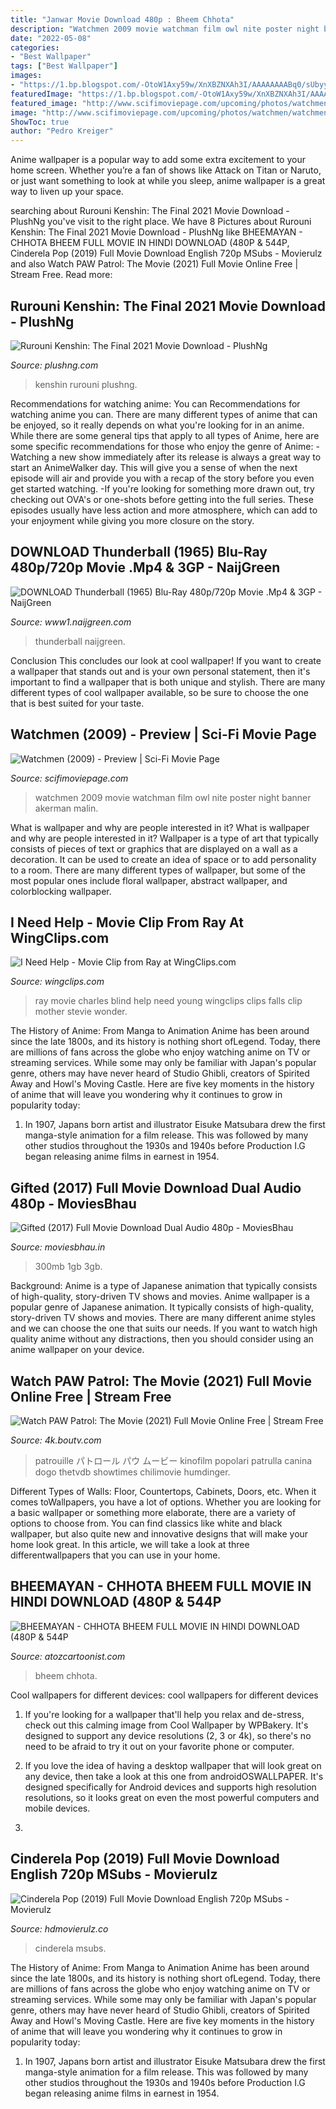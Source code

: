 ```yaml
---
title: "Janwar Movie Download 480p : Bheem Chhota"
description: "Watchmen 2009 movie watchman film owl nite poster night banner akerman malin"
date: "2022-05-08"
categories:
- "Best Wallpaper"
tags: ["Best Wallpaper"]
images:
- "https://1.bp.blogspot.com/-OtoW1Axy59w/XnXBZNXAh3I/AAAAAAAABq0/sUbyyj3qq7EyEQo8OHi79Z7_9PJaL9EkgCLcBGAsYHQ/w1200-h630-p-k-no-nu/20200321_113109.jpg"
featuredImage: "https://1.bp.blogspot.com/-OtoW1Axy59w/XnXBZNXAh3I/AAAAAAAABq0/sUbyyj3qq7EyEQo8OHi79Z7_9PJaL9EkgCLcBGAsYHQ/w1200-h630-p-k-no-nu/20200321_113109.jpg"
featured_image: "http://www.scifimoviepage.com/upcoming/photos/watchmen/watchmen-newposter7.jpg"
image: "http://www.scifimoviepage.com/upcoming/photos/watchmen/watchmen-newposter7.jpg"
ShowToc: true
author: "Pedro Kreiger"
---
```



Anime wallpaper is a popular way to add some extra excitement to your home screen. Whether you’re a fan of shows like Attack on Titan or Naruto, or just want something to look at while you sleep, anime wallpaper is a great way to liven up your space.

	

		
searching about Rurouni Kenshin: The Final 2021 Movie Download - PlushNg you've visit to the right place. We have 8 Pictures about Rurouni Kenshin: The Final 2021 Movie Download - PlushNg like BHEEMAYAN - CHHOTA BHEEM FULL MOVIE IN HINDI DOWNLOAD (480P &amp; 544P, Cinderela Pop (2019) Full Movie Download English 720p MSubs - Movierulz and also Watch PAW Patrol: The Movie (2021) Full Movie Online Free | Stream Free. Read more:
		
    
## Rurouni Kenshin: The Final 2021 Movie Download - PlushNg

<img loading=lazy src="https://plushng.com/wp-content/uploads/2021/06/Rurouni-Kenshin-The-Final-movie-download.jpg" onerror="this.onerror=null;this.src='https://tse3.mm.bing.net/th?id=OIP.2yMnXM2SNDU96H613MuDSAHaLH&amp;pid=15.1';" alt="Rurouni Kenshin: The Final 2021 Movie Download - PlushNg">

_Source: plushng.com_

>kenshin rurouni plushng. 

	

Recommendations for watching anime: You can
Recommendations for watching anime you can. There are many different types of anime that can be enjoyed, so it really depends on what you're looking for in an anime. While there are some general tips that apply to all types of Anime, here are some specific recommendations for those who enjoy the genre of Anime: 
-Watching a new show immediately after its release is always a great way to start an AnimeWalker day. This will give you a sense of when the next episode will air and provide you with a recap of the story before you even get started watching. 
-If you're looking for something more drawn out, try checking out OVA's or one-shots before getting into the full series. These episodes usually have less action and more atmosphere, which can add to your enjoyment while giving you more closure on the story.

    
## DOWNLOAD Thunderball (1965) Blu-Ray 480p/720p Movie .Mp4 &amp; 3GP - NaijGreen

<img loading=lazy src="https://www1.naijgreen.com/wp-content/uploads/2020/04/Thunderball-1965-Blu-Ray-480p720p-Movie.jpg" onerror="this.onerror=null;this.src='https://tse1.mm.bing.net/th?id=OIP.krGwlJqY2v7sPnrvIW3jYwAAAA&amp;pid=15.1';" alt="DOWNLOAD Thunderball (1965) Blu-Ray 480p/720p Movie .Mp4 &amp; 3GP - NaijGreen">

_Source: www1.naijgreen.com_

>thunderball naijgreen. 

	

Conclusion
This concludes our look at cool wallpaper! If you want to create a wallpaper that stands out and is your own personal statement, then it's important to find a wallpaper that is both unique and stylish. There are many different types of cool wallpaper available, so be sure to choose the one that is best suited for your taste.

    
## Watchmen (2009) - Preview | Sci-Fi Movie Page

<img loading=lazy src="http://www.scifimoviepage.com/upcoming/photos/watchmen/watchmen-newposter7.jpg" onerror="this.onerror=null;this.src='https://tse2.mm.bing.net/th?id=OIP.dQ5w6fvJa8TTsH9l3xb_SQHaLd&amp;pid=15.1';" alt="Watchmen (2009) - Preview | Sci-Fi Movie Page">

_Source: scifimoviepage.com_

>watchmen 2009 movie watchman film owl nite poster night banner akerman malin. 

	

What is wallpaper and why are people interested in it?
What is wallpaper and why are people interested in it?
Wallpaper is a type of art that typically consists of pieces of text or graphics that are displayed on a wall as a decoration. It can be used to create an idea of space or to add personality to a room. There are many different types of wallpaper, but some of the most popular ones include floral wallpaper, abstract wallpaper, and colorblocking wallpaper.

    
## I Need Help - Movie Clip From Ray At WingClips.com

<img loading=lazy src="http://www.wingclips.com/system/movie-clips/ray/i-need-help/images/ray-movie-clip-screenshot-i-need-help_large.jpg" onerror="this.onerror=null;this.src='https://tse3.mm.bing.net/th?id=OIP.AzJHZnVdZeP88ZzhAPOQhwHaEK&amp;pid=15.1';" alt="I Need Help - Movie Clip from Ray at WingClips.com">

_Source: wingclips.com_

>ray movie charles blind help need young wingclips clips falls clip mother stevie wonder. 

	

The History of Anime: From Manga to Animation
Anime has been around since the late 1800s, and its history is nothing short ofLegend. Today, there are millions of fans across the globe who enjoy watching anime on TV or streaming services. While some may only be familiar with Japan's popular genre, others may have never heard of Studio Ghibli, creators of Spirited Away and Howl's Moving Castle. Here are five key moments in the history of anime that will leave you wondering why it continues to grow in popularity today:
1) In 1907, Japans born artist and illustrator Eisuke Matsubara drew the first manga-style animation for a film release. This was followed by many other studios throughout the 1930s and 1940s before Production I.G began releasing anime films in earnest in 1954.

    
## Gifted (2017) Full Movie Download Dual Audio 480p - MoviesBhau

<img loading=lazy src="https://i.imgur.com/lnenXFp.png" onerror="this.onerror=null;this.src='https://tse2.mm.bing.net/th?id=OIP.Y4fjhgU2w2BbBpN7DzLdZAHaDF&amp;pid=15.1';" alt="Gifted (2017) Full Movie Download Dual Audio 480p - MoviesBhau">

_Source: moviesbhau.in_

>300mb 1gb 3gb. 

	

Background: Anime is a type of Japanese animation that typically consists of high-quality, story-driven TV shows and movies.
Anime wallpaper is a popular genre of Japanese animation. It typically consists of high-quality, story-driven TV shows and movies. There are many different anime styles and we can choose the one that suits our needs. If you want to watch high quality anime without any distractions, then you should consider using an anime wallpaper on your device.

    
## Watch PAW Patrol: The Movie (2021) Full Movie Online Free | Stream Free

<img loading=lazy src="https://image.tmdb.org/t/p/original/pclOAmjbK7lzMUX06kL86L3NeZ8.jpg" onerror="this.onerror=null;this.src='https://tse4.mm.bing.net/th?id=OIP.43cAsEJICR5Cx_8n0atyoAHaEK&amp;pid=15.1';" alt="Watch PAW Patrol: The Movie (2021) Full Movie Online Free | Stream Free">

_Source: 4k.boutv.com_

>patrouille パトロール パウ ムービー kinofilm popolari patrulla canina dogo thetvdb showtimes chilimovie humdinger. 

	

Different Types of Walls: Floor, Countertops, Cabinets, Doors, etc.
When it comes toWallpapers, you have a lot of options. Whether you are looking for a basic wallpaper or something more elaborate, there are a variety of options to choose from. You can find classics like white and black wallpaper, but also quite new and innovative designs that will make your home look great. In this article, we will take a look at three differentwallpapers that you can use in your home.

    
## BHEEMAYAN - CHHOTA BHEEM FULL MOVIE IN HINDI DOWNLOAD (480P &amp; 544P

<img loading=lazy src="https://1.bp.blogspot.com/-OtoW1Axy59w/XnXBZNXAh3I/AAAAAAAABq0/sUbyyj3qq7EyEQo8OHi79Z7_9PJaL9EkgCLcBGAsYHQ/w1200-h630-p-k-no-nu/20200321_113109.jpg" onerror="this.onerror=null;this.src='https://tse2.mm.bing.net/th?id=OIP.fxtVaoMz6nghBdQbk5WOvAHaD4&amp;pid=15.1';" alt="BHEEMAYAN - CHHOTA BHEEM FULL MOVIE IN HINDI DOWNLOAD (480P &amp; 544P">

_Source: atozcartoonist.com_

>bheem chhota. 

	

Cool wallpapers for different devices:
cool wallpapers for different devices 

1. If you're looking for a wallpaper that'll help you relax and de-stress, check out this calming image from Cool Wallpaper by WPBakery. It's designed to support any device resolutions (2, 3 or 4k), so there's no need to be afraid to try it out on your favorite phone or computer.

2. If you love the idea of having a desktop wallpaper that will look great on any device, then take a look at this one from androidOSWALLPAPER. It's designed specifically for Android devices and supports high resolution resolutions, so it looks great on even the most powerful computers and mobile devices.

3.

    
## Cinderela Pop (2019) Full Movie Download English 720p MSubs - Movierulz

<img loading=lazy src="https://i2.wp.com/hdmoviearea.io/wp-content/uploads/2019/06/Cinderela-Pop-Full-Movie-Download-ss1.jpg?resize=717%2C960&amp;ssl=1" onerror="this.onerror=null;this.src='https://tse2.mm.bing.net/th?id=OIP.QQz6dypvIwTeZB84PU_uZAHaJ6&amp;pid=15.1';" alt="Cinderela Pop (2019) Full Movie Download English 720p MSubs - Movierulz">

_Source: hdmovierulz.co_

>cinderela msubs. 

	

The History of Anime: From Manga to Animation
Anime has been around since the late 1800s, and its history is nothing short ofLegend. Today, there are millions of fans across the globe who enjoy watching anime on TV or streaming services. While some may only be familiar with Japan's popular genre, others may have never heard of Studio Ghibli, creators of Spirited Away and Howl's Moving Castle. Here are five key moments in the history of anime that will leave you wondering why it continues to grow in popularity today:
1) In 1907, Japans born artist and illustrator Eisuke Matsubara drew the first manga-style animation for a film release. This was followed by many other studios throughout the 1930s and 1940s before Production I.G began releasing anime films in earnest in 1954.

